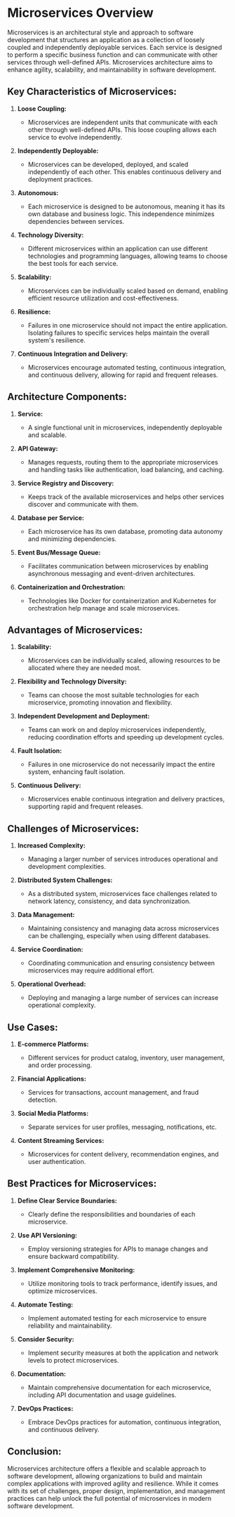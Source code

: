 # Microservices Overview

Microservices is an architectural style and approach to software development that structures an application as a collection of loosely coupled and independently deployable services. Each service is designed to perform a specific business function and can communicate with other services through well-defined APIs. Microservices architecture aims to enhance agility, scalability, and maintainability in software development.

## Key Characteristics of Microservices:

1. **Loose Coupling:**
   - Microservices are independent units that communicate with each other through well-defined APIs. This loose coupling allows each service to evolve independently.

2. **Independently Deployable:**
   - Microservices can be developed, deployed, and scaled independently of each other. This enables continuous delivery and deployment practices.

3. **Autonomous:**
   - Each microservice is designed to be autonomous, meaning it has its own database and business logic. This independence minimizes dependencies between services.

4. **Technology Diversity:**
   - Different microservices within an application can use different technologies and programming languages, allowing teams to choose the best tools for each service.

5. **Scalability:**
   - Microservices can be individually scaled based on demand, enabling efficient resource utilization and cost-effectiveness.

6. **Resilience:**
   - Failures in one microservice should not impact the entire application. Isolating failures to specific services helps maintain the overall system's resilience.

7. **Continuous Integration and Delivery:**
   - Microservices encourage automated testing, continuous integration, and continuous delivery, allowing for rapid and frequent releases.

## Architecture Components:

1. **Service:**
   - A single functional unit in microservices, independently deployable and scalable.

2. **API Gateway:**
   - Manages requests, routing them to the appropriate microservices and handling tasks like authentication, load balancing, and caching.

3. **Service Registry and Discovery:**
   - Keeps track of the available microservices and helps other services discover and communicate with them.

4. **Database per Service:**
   - Each microservice has its own database, promoting data autonomy and minimizing dependencies.

5. **Event Bus/Message Queue:**
   - Facilitates communication between microservices by enabling asynchronous messaging and event-driven architectures.

6. **Containerization and Orchestration:**
   - Technologies like Docker for containerization and Kubernetes for orchestration help manage and scale microservices.

## Advantages of Microservices:

1. **Scalability:**
   - Microservices can be individually scaled, allowing resources to be allocated where they are needed most.

2. **Flexibility and Technology Diversity:**
   - Teams can choose the most suitable technologies for each microservice, promoting innovation and flexibility.

3. **Independent Development and Deployment:**
   - Teams can work on and deploy microservices independently, reducing coordination efforts and speeding up development cycles.

4. **Fault Isolation:**
   - Failures in one microservice do not necessarily impact the entire system, enhancing fault isolation.

5. **Continuous Delivery:**
   - Microservices enable continuous integration and delivery practices, supporting rapid and frequent releases.

## Challenges of Microservices:

1. **Increased Complexity:**
   - Managing a larger number of services introduces operational and development complexities.

2. **Distributed System Challenges:**
   - As a distributed system, microservices face challenges related to network latency, consistency, and data synchronization.

3. **Data Management:**
   - Maintaining consistency and managing data across microservices can be challenging, especially when using different databases.

4. **Service Coordination:**
   - Coordinating communication and ensuring consistency between microservices may require additional effort.

5. **Operational Overhead:**
   - Deploying and managing a large number of services can increase operational complexity.

## Use Cases:

1. **E-commerce Platforms:**
   - Different services for product catalog, inventory, user management, and order processing.

2. **Financial Applications:**
   - Services for transactions, account management, and fraud detection.

3. **Social Media Platforms:**
   - Separate services for user profiles, messaging, notifications, etc.

4. **Content Streaming Services:**
   - Microservices for content delivery, recommendation engines, and user authentication.

## Best Practices for Microservices:

1. **Define Clear Service Boundaries:**
   - Clearly define the responsibilities and boundaries of each microservice.

2. **Use API Versioning:**
   - Employ versioning strategies for APIs to manage changes and ensure backward compatibility.

3. **Implement Comprehensive Monitoring:**
   - Utilize monitoring tools to track performance, identify issues, and optimize microservices.

4. **Automate Testing:**
   - Implement automated testing for each microservice to ensure reliability and maintainability.

5. **Consider Security:**
   - Implement security measures at both the application and network levels to protect microservices.

6. **Documentation:**
   - Maintain comprehensive documentation for each microservice, including API documentation and usage guidelines.

7. **DevOps Practices:**
   - Embrace DevOps practices for automation, continuous integration, and continuous delivery.

## Conclusion:

Microservices architecture offers a flexible and scalable approach to software development, allowing organizations to build and maintain complex applications with improved agility and resilience. While it comes with its set of challenges, proper design, implementation, and management practices can help unlock the full potential of microservices in modern software development.
